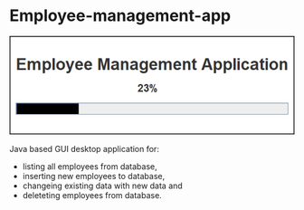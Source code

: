 # Employee-management-app

<img src="images/Splash.png">



Java based GUI desktop application for:
* listing all employees from database, 
* inserting new employees to database,
* changeing existing data with new data and 
* deleteting employees from database.

